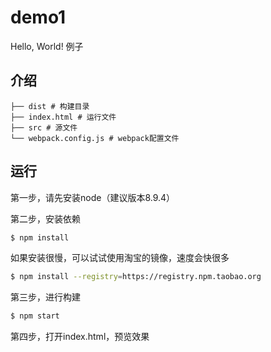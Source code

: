 # demo1
Hello, World! 例子

## 介绍

```
├── dist # 构建目录
├── index.html # 运行文件
├── src # 源文件
└── webpack.config.js # webpack配置文件
```

## 运行
第一步，请先安装node（建议版本8.9.4）

第二步，安装依赖

```bash
$ npm install
```

如果安装很慢，可以试试使用淘宝的镜像，速度会快很多

```bash
$ npm install --registry=https://registry.npm.taobao.org
```

第三步，进行构建

```bash
$ npm start
```

第四步，打开index.html，预览效果
